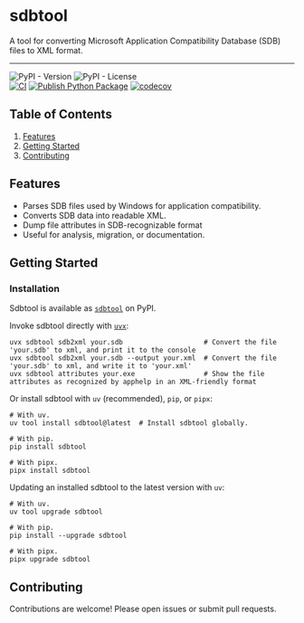 # sdbtool

A tool for converting Microsoft Application Compatibility Database (SDB) files to XML format.

--------

![PyPI - Version](https://img.shields.io/pypi/v/sdbtool)
![PyPI - License](https://img.shields.io/pypi/l/sdbtool)<br />
[![CI](https://github.com/learn-more/sdbtool/actions/workflows/python-test.yml/badge.svg?event=push)](https://github.com/learn-more/sdbtool/actions/workflows/python-test.yml)
[![Publish Python Package](https://github.com/learn-more/sdbtool/actions/workflows/python-publish.yml/badge.svg)](https://github.com/learn-more/sdbtool/actions/workflows/python-publish.yml)
[![codecov](https://codecov.io/gh/learn-more/sdbtool/graph/badge.svg?token=Z476TDD3B2)](https://codecov.io/gh/learn-more/sdbtool)



## Table of Contents

1. [Features](#features)
1. [Getting Started](#getting-started)
1. [Contributing](#contributing)

## Features<a id="features"></a>

- Parses SDB files used by Windows for application compatibility.
- Converts SDB data into readable XML.
- Dump file attributes in SDB-recognizable format
- Useful for analysis, migration, or documentation.


## Getting Started<a id="getting-started"></a>

### Installation

Sdbtool is available as [`sdbtool`](https://pypi.org/project/sdbtool/) on PyPI.

Invoke sdbtool directly with [`uvx`](https://docs.astral.sh/uv/):

```shell
uvx sdbtool sdb2xml your.sdb                    # Convert the file 'your.sdb' to xml, and print it to the console
uvx sdbtool sdb2xml your.sdb --output your.xml  # Convert the file 'your.sdb' to xml, and write it to 'your.xml'
uvx sdbtool attributes your.exe                 # Show the file attributes as recognized by apphelp in an XML-friendly format
```

Or install sdbtool with `uv` (recommended), `pip`, or `pipx`:

```shell
# With uv.
uv tool install sdbtool@latest  # Install sdbtool globally.

# With pip.
pip install sdbtool

# With pipx.
pipx install sdbtool
```

Updating an installed sdbtool to the latest version with `uv`:
```shell
# With uv.
uv tool upgrade sdbtool

# With pip.
pip install --upgrade sdbtool

# With pipx.
pipx upgrade sdbtool
```


## Contributing<a id="contributing"></a>

Contributions are welcome! Please open issues or submit pull requests.
